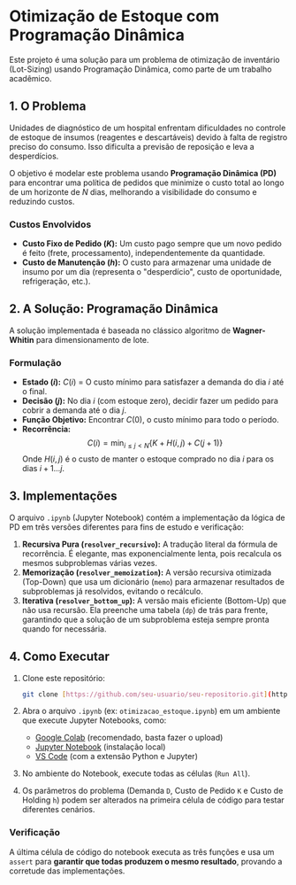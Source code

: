# Otimização de Estoque com Programação Dinâmica

Este projeto é uma solução para um problema de otimização de inventário (Lot-Sizing) usando Programação Dinâmica, como parte de um trabalho acadêmico.

## 1. O Problema

Unidades de diagnóstico de um hospital enfrentam dificuldades no controle de estoque de insumos (reagentes e descartáveis) devido à falta de registro preciso do consumo. Isso dificulta a previsão de reposição e leva a desperdícios.

O objetivo é modelar este problema usando **Programação Dinâmica (PD)** para encontrar uma política de pedidos que minimize o custo total ao longo de um horizonte de $N$ dias, melhorando a visibilidade do consumo e reduzindo custos.

### Custos Envolvidos
* **Custo Fixo de Pedido ($K$):** Um custo pago sempre que um novo pedido é feito (frete, processamento), independentemente da quantidade.
* **Custo de Manutenção ($h$):** O custo para armazenar uma unidade de insumo por um dia (representa o "desperdício", custo de oportunidade, refrigeração, etc.).

## 2. A Solução: Programação Dinâmica

A solução implementada é baseada no clássico algoritmo de **Wagner-Whitin** para dimensionamento de lote.

### Formulação
* **Estado ($i$):** $C(i)$ = O custo mínimo para satisfazer a demanda do dia $i$ até o final.
* **Decisão ($j$):** No dia $i$ (com estoque zero), decidir fazer um pedido para cobrir a demanda até o dia $j$.
* **Função Objetivo:** Encontrar $C(0)$, o custo mínimo para todo o período.
* **Recorrência:** $$C(i) = \min_{i \le j < N} \left\{ K + H(i, j) + C(j+1) \right\}$$
    Onde $H(i, j)$ é o custo de manter o estoque comprado no dia $i$ para os dias $i+1 \ldots j$.

## 3. Implementações

O arquivo `.ipynb` (Jupyter Notebook) contém a implementação da lógica de PD em três versões diferentes para fins de estudo e verificação:

1.  **Recursiva Pura (`resolver_recursivo`):** A tradução literal da fórmula de recorrência. É elegante, mas exponencialmente lenta, pois recalcula os mesmos subproblemas várias vezes.
2.  **Memorização (`resolver_memoization`):** A versão recursiva otimizada (Top-Down) que usa um dicionário (`memo`) para armazenar resultados de subproblemas já resolvidos, evitando o recálculo.
3.  **Iterativa (`resolver_bottom_up`):** A versão mais eficiente (Bottom-Up) que não usa recursão. Ela preenche uma tabela (`dp`) de trás para frente, garantindo que a solução de um subproblema esteja sempre pronta quando for necessária.

## 4. Como Executar

1.  Clone este repositório:
    ```bash
    git clone [https://github.com/seu-usuario/seu-repositorio.git](https://github.com/seu-usuario/seu-repositorio.git)
    ```
2.  Abra o arquivo `.ipynb` (ex: `otimizacao_estoque.ipynb`) em um ambiente que execute Jupyter Notebooks, como:
    * [Google Colab](https://colab.research.google.com/) (recomendado, basta fazer o upload)
    * [Jupyter Notebook](https://jupyter.org/install) (instalação local)
    * [VS Code](https://code.visualstudio.com/) (com a extensão Python e Jupyter)

3.  No ambiente do Notebook, execute todas as células (`Run All`).

4.  Os parâmetros do problema (Demanda `D`, Custo de Pedido `K` e Custo de Holding `h`) podem ser alterados na primeira célula de código para testar diferentes cenários.

### Verificação
A última célula de código do notebook executa as três funções e usa um `assert` para **garantir que todas produzem o mesmo resultado**, provando a corretude das implementações.
